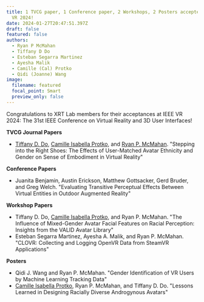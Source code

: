 ```yaml
---
title: 1 TVCG paper, 1 Conference paper, 2 Workshops, 2 Posters accepted to IEEE
  VR 2024!
date: 2024-01-27T20:47:51.397Z
draft: false
featured: false
authors:
  - Ryan P McMahan
  - Tiffany D Do
  - Esteban Segarra Martinez
  - Ayesha Malik
  - Camille (Cal) Protko
  - Qidi (Joanne) Wang
image:
  filename: featured
  focal_point: Smart
  preview_only: false
---
```

Congratulations to XRT Lab members for their acceptances at IEEE VR 2024: The 31st IEEE Conference on Virtual Reality and 3D User Interfaces! 

**TVCG Journal Papers**

* [Tiffany D. Do](https://xrtlab.github.io/xrtlab-site/author/tiffany-d-do/), [Camille Isabella Protko](https://xrtlab.github.io/xrtlab-site/author/camille-cal-protko/), and [Ryan P. McMahan](https://xrtlab.github.io/xrtlab-site/author/ryan-p-mcmahan/). "Stepping into the Right Shoes: The Effects of User-Matched Avatar Ethnicity and Gender on Sense of Embodiment in Virtual Reality"

**Conference Papers**

* Juanita Benjamin, Austin Erickson, Matthew Gottsacker, Gerd Bruder, and Greg Welch. "Evaluating Transitive Perceptual Effects Between Virtual Entities in Outdoor Augmented Reality"

**Workshop Papers**

* Tiffany D. Do, [Camille Isabella Protko](https://xrtlab.github.io/xrtlab-site/author/camille-cal-protko/), and Ryan P. McMahan. "The Influence of Mixed-Gender Avatar Facial Features on Racial Perception: Insights from the VALID Avatar Library"
* Esteban Segarra Martinez, Ayesha A. Malik, and Ryan P. McMahan. "CLOVR: Collecting and Logging OpenVR Data from SteamVR Applications"

**Posters**

* Qidi J. Wang and Ryan P. McMahan. "Gender Identification of VR Users by Machine Learning Tracking Data"
* [Camille Isabella Protko](https://xrtlab.github.io/xrtlab-site/author/camille-cal-protko/), Ryan P. McMahan, and Tiffany D. Do. "Lessons Learned in Designing Racially Diverse Androgynous Avatars"